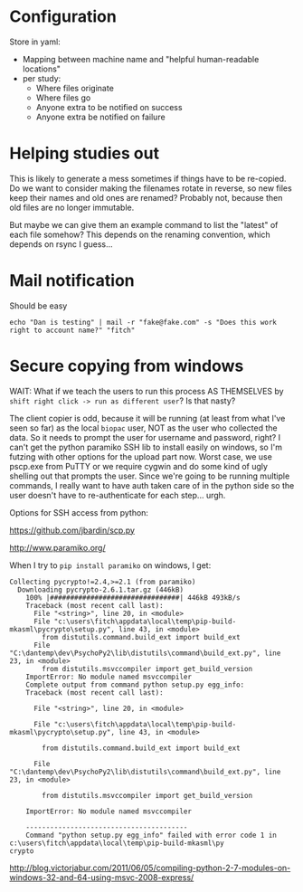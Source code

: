 # Configuration

Store in yaml:

- Mapping between machine name and "helpful human-readable locations"
- per study:
  - Where files originate
  - Where files go
  - Anyone extra to be notified on success
  - Anyone extra be notified on failure

# Helping studies out

This is likely to generate a mess sometimes if things have to be re-copied. Do 
we want to consider making the filenames rotate in reverse, so new files keep 
their names and old ones are renamed? Probably not, because then old files are 
no longer immutable.

But maybe we can give them an example command to list the "latest" of each 
file somehow? This depends on the renaming convention, which depends on rsync 
I guess...



# Mail notification

Should be easy

    echo "Dan is testing" | mail -r "fake@fake.com" -s "Does this work right to account name?" "fitch"


# Secure copying from windows

WAIT: What if we teach the users to run this process AS THEMSELVES by `shift right click -> run as different user`? Is that nasty?

The client copier is odd, because it will be running (at least from what I've seen so far) as the local `biopac` user, NOT as the user who collected the data. So it needs to prompt the user for username and password, right? I can't get the python paramiko SSH lib to install easily on windows, so I'm futzing with other options for the upload part now. Worst case, we use pscp.exe from PuTTY or we require cygwin and do some kind of ugly shelling out that prompts the user. Since we're going to be running multiple commands, I really want to have auth taken care of in the python side so the user doesn't have to re-authenticate for each step... urgh.

Options for SSH access from python:

https://github.com/jbardin/scp.py

http://www.paramiko.org/

When I try to `pip install paramiko` on windows, I get:

    Collecting pycrypto!=2.4,>=2.1 (from paramiko)
      Downloading pycrypto-2.6.1.tar.gz (446kB)
        100% |################################| 446kB 493kB/s
        Traceback (most recent call last):
          File "<string>", line 20, in <module>
          File "c:\users\fitch\appdata\local\temp\pip-build-mkasml\pycrypto\setup.py", line 43, in <module>
            from distutils.command.build_ext import build_ext
          File "C:\dantemp\dev\PsychoPy2\lib\distutils\command\build_ext.py", line 23, in <module>
            from distutils.msvccompiler import get_build_version
        ImportError: No module named msvccompiler
        Complete output from command python setup.py egg_info:
        Traceback (most recent call last):

          File "<string>", line 20, in <module>

          File "c:\users\fitch\appdata\local\temp\pip-build-mkasml\pycrypto\setup.py", line 43, in <module>

            from distutils.command.build_ext import build_ext

          File "C:\dantemp\dev\PsychoPy2\lib\distutils\command\build_ext.py", line 23, in <module>

            from distutils.msvccompiler import get_build_version

        ImportError: No module named msvccompiler

        ----------------------------------------
        Command "python setup.py egg_info" failed with error code 1 in c:\users\fitch\appdata\local\temp\pip-build-mkasml\py
    crypto



http://blog.victorjabur.com/2011/06/05/compiling-python-2-7-modules-on-windows-32-and-64-using-msvc-2008-express/

